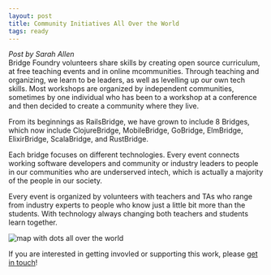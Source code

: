 ```yaml
---
layout: post
title: Community Initiatives All Over the World
tags: ready
---
```

*Post by Sarah Allen* <br>
Bridge Foundry volunteers share skills by creating open source curriculum,
at free teaching events and in online mcommunities. Through teaching and
organizing, we learn to be leaders, as well as levelling up our own tech skills.
Most workshops are organized by independent communities, sometimes by one
individual who has been to a workshop at a conference and then decided to
create a community where they live.

From its beginnings as RailsBridge, we have grown to include 8 Bridges, which
now include ClojureBridge, MobileBridge, GoBridge, ElmBridge, ElixirBridge,
ScalaBridge, and RustBridge.

Each bridge focuses on different technologies. Every event connects working
software developers and community or industry leaders to people
in our communities who are underserved intech, which is actually a majority of
the people in our society.

Every event is organized by volunteers with teachers and TAs who range
from industry experts to people who know just a little bit more than the
students.  With technology always changing both teachers and students learn
together.

![map with dots all over the world](/images/blog/2017-06-workshop-map.png)

If you are interested in getting invovled or supporting this work, please
[get in touch](mailto:hello@bridgefoundry.org)!